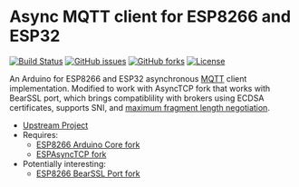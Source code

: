 # Async MQTT client for ESP8266 and ESP32
[![Build Status](https://travis-ci.org/Adam5Wu/async-mqtt-client.svg?branch=adam5wu/master)](https://travis-ci.org/Adam5Wu/async-mqtt-client)
[![GitHub issues](https://img.shields.io/github/issues/Adam5Wu/async-mqtt-client.svg)](https://github.com/Adam5Wu/async-mqtt-client/issues)
[![GitHub forks](https://img.shields.io/github/forks/Adam5Wu/async-mqtt-client.svg)](https://github.com/Adam5Wu/async-mqtt-client/network)
[![License](https://img.shields.io/github/license/Adam5Wu/async-mqtt-client.svg)](./LICENSE)

An Arduino for ESP8266 and ESP32 asynchronous [MQTT](http://mqtt.org/) client implementation.
Modified to work with AsyncTCP fork that works with BearSSL port, which brings compatiblility with brokers using ECDSA certificates, supports SNI, and [maximum fragment length negotiation](https://tools.ietf.org/html/rfc6066#page-8).

* [Upstream Project](https://github.com/marvinroger/async-mqtt-client)
* Requires:
	- [ESP8266 Arduino Core fork](https://github.com/Adam5Wu/Arduino-esp8266)
  - [ESPAsyncTCP fork](https://github.com/Adam5Wu/ESPAsyncTCP)
* Potentially interesting:
	- [ESP8266 BearSSL Port fork](https://github.com/Adam5Wu/bearssl-esp8266)
